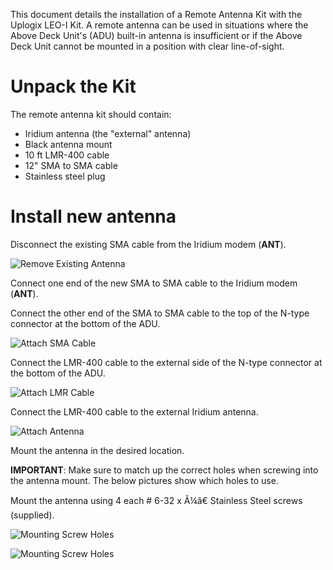 <!-- 5.4 -->

This document details the installation of a Remote Antenna Kit with the Uplogix LEO-I Kit. A remote antenna can be used in situations where the Above Deck Unit's (ADU) built-in antenna is insufficient or if the Above Deck Unit cannot be mounted in a position with clear line-of-sight.

# Unpack the Kit

The remote antenna kit should contain:

* Iridium antenna (the "external" antenna)
* Black antenna mount
* 10 ft LMR-400 cable
* 12" SMA to SMA cable
* Stainless steel plug

# Install new antenna

Disconnect the existing SMA cable from the Iridium modem (**ANT**).

![Remove Existing Antenna](https://uplogix.com/support/docs/img/hawk/rak_remove_antenna.png)

Connect one end of the new SMA to SMA cable to the Iridium modem (**ANT**).

Connect the other end of the SMA to SMA cable to the top of the N-type connector at the bottom of the ADU.

![Attach SMA Cable](https://uplogix.com/support/docs/img/hawk/rak_attach_sma.png)

Connect the LMR-400 cable to the external side of the N-type connector at the bottom of the ADU.

![Attach LMR Cable](https://uplogix.com/support/docs/img/hawk/rak_attach_lmr.png)

Connect the LMR-400 cable to the external Iridium antenna.

![Attach Antenna](https://uplogix.com/support/docs/img/hawk/rak_attach_antenna.png)

Mount the antenna in the desired location.

**IMPORTANT**: Make sure to match up the correct holes when screwing into the antenna mount. The below pictures show which holes to use.  

Mount the antenna using 4 each # 6-32 x Â¼â€ Stainless Steel screws (supplied). 

![Mounting Screw Holes](https://uplogix.com/support/docs/img/hawk/Leo-Screw-Holes-01.jpg)

![Mounting Screw Holes](https://uplogix.com/support/docs/img/hawk/Leo-Screw-Holes-02.jpg)